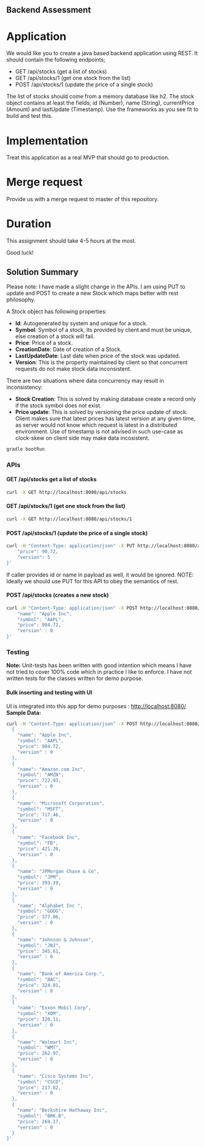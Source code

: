 ## Backend Assessment  

# Application

We would like you to create a java based backend application using REST.
It should contain the following endpoints;

  * GET /api/stocks (get a list of stocks)  
  * GET /api/stocks/1 (get one stock from the list)  
  * POST /api/stocks/1 (update the price of a single stock)  

The list of stocks should come from a memory database like h2.
The stock object contains at least the fields; id (Number), name (String), currentPrice (Amount) and lastUpdate (Timestamp).
Use the frameworks as you see fit to build and test this.

# Implementation  
Treat this application as a real MVP that should go to production.

# Merge request  
Provide us with a merge request to master of this repository.

# Duration
This assignment should take 4-5 hours at the most.

Good luck!

## Solution Summary
Please note: I have made a slight change in the APIs. I am using PUT to update and POST to create a new Stock which maps better
with rest philosophy.

A Stock object has following properties:
* **Id**: Autogenerated by system and unique for a stock.
* **Symbol**: Symbol of a stock, its provided by client and must be unique, else creation of a stock will fail.
* **Price**: Price of a stock.
* **CreationDate**: Date of creation of a Stock.
* **LastUpdateDate**: Last date when price of the stock was updated.
* **Version**: This is the property maintained by client so that concurrent requests do not make stock data inconsistent.

There are two situations where data concurrency may result in inconsistency:
- **Stock Creation**: This is solved by making database create a record only if the stock symbol does not exist.
- **Price update**: This is solved by versioning the price update of stock. Client makes sure that latest prices has latest version at any given time, as server would not know which request is latest in a distributed environment. Use of timestamp is not advised in such use-case as clock-skew on client side may make data incosistent.
```bash
gradle bootRun
```

### APIs
#### GET /api/stocks  get a list of stocks
```bash
curl -X GET http://localhost:8080/api/stocks
```
  
#### GET /api/stocks/1 (get one stock from the list)
```bash
curl -X GET http://localhost:8080/api/stocks/1
```

#### POST /api/stocks/1 (update the price of a single stock)
```bash
curl -H "Content-Type: application/json" -X PUT http://localhost:8080/api/stocks/1 -d '{
    "price": 90.72,
    "version": 5
}'
```
If caller provides id or name in payload as well, it would be ignored.
NOTE: Ideally we should use PUT for this API to obey the semantics of rest.
#### POST /api/stocks (creates a new stock)
```bash
curl -H "Content-Type: application/json" -X POST http://localhost:8080/api/stocks -d '{
    "name": "Apple Inc",
    "symbol": "AAPL",
    "price": 904.72,
    "version" : 0
}'
``` 
### Testing
**Note:** Unit-tests has been written with good intention which means I have not tried to cover 100% code
which in practice I like to enforce.
I have not written tests for the classes written for demo purpose.

#### Bulk inserting and testing with UI
UI is integrated into this app for demo purposes : [http://localhost:8080/](http://localhost:8080/)
**Sample Data:** 
```bash
curl -H "Content-Type: application/json" -X POST http://localhost:8080/api/stocks/bulk -d '[
  {
    "name": "Apple Inc",
    "symbol": "AAPL",
    "price": 904.72,
    "version" : 0
  },
  {
    "name": "Amazon.com Inc",
    "symbol": "AMZN",
    "price": 722.93,
    "version" : 0
  },
  {
    "name": "Microsoft Corporation",
    "symbol": "MSFT",
    "price": 717.46,
    "version" : 0
  },
  {
    "name": "Facebook Inc",
    "symbol": "FB",
    "price": 421.20,
    "version" : 0
  },
  {
    "name": "JPMorgan Chase & Co",
    "symbol": "JPM",
    "price": 393.19,
    "version" : 0
  },
  {
    "name": "Alphabet Inc ",
    "symbol": "GOOG",
    "price": 377.06,
    "version" : 0
  },
  {
    "name": "Johnson & Johnson",
    "symbol": "JNJ",
    "price": 345.61,
    "version" : 0
  },
  {
    "name": "Bank of America Corp.",
    "symbol": "BAC",
    "price": 324.01,
    "version" : 0
  },
  {
    "name": "Exxon Mobil Corp",
    "symbol": "XOM",
    "price": 320.11,
    "version" : 0
  },
  {
    "name": "Walmart Inc",
    "symbol": "WMT",
    "price": 262.97,
    "version" : 0
  },
  {
    "name": "Cisco Systems Inc",
    "symbol": "CSCO",
    "price": 217.82,
    "version" : 0
  },
  {
    "name": "Berkshire Hathaway Inc",
    "symbol": "BRK.B",
    "price": 269.17,
    "version" : 0
  }
]'
```